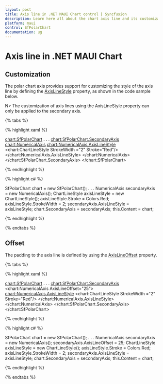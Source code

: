 ```yaml
---
layout: post
title: Axis line in .NET MAUI Chart control | Syncfusion
description: Learn here all about the chart axis line and its customization in the Syncfusion .NET MAUI Chart (SfPolarChart) control.
platform: maui
control: SfPolarChart
documentation: ug
---
```


# Axis line in .NET MAUI Chart

## Customization

The polar chart axis provides support for customizing the style of the axis line by defining the [AxisLineStyle](https://help.syncfusion.com/cr/maui/Syncfusion.Maui.Charts.ChartAxis.html#Syncfusion_Maui_Charts_ChartAxis_AxisLineStyle) property, as shown in the code sample below.

N> The customization of axis lines using the AxisLineStyle property can only be applied to the secondary axis.

{% tabs %}

{% highlight xaml %}

<chart:SfPolarChart>
    . . .
    <chart:SfPolarChart.SecondaryAxis>
        <chart:NumericalAxis>
            <chart:NumericalAxis.AxisLineStyle>
                <chart:ChartLineStyle StrokeWidth ="2" Stroke="Red"/>
            </chart:NumericalAxis.AxisLineStyle>
        </chart:NumericalAxis>
    </chart:SfPolarChart.SecondaryAxis>
</chart:SfPolarChart>

{% endhighlight %}

{% highlight c# %}

SfPolarChart chart = new SfPolarChart();
. . .
NumericalAxis secondaryAxis = new NumericalAxis();
ChartLineStyle axisLineStyle = new ChartLineStyle();
axisLineStyle.Stroke = Colors.Red;
axisLineStyle.StrokeWidth = 2;
secondaryAxis.AxisLineStyle = axisLineStyle;
chart.SecondaryAxis = secondaryAxis;
this.Content = chart;

{% endhighlight %}

{% endtabs %}

## Offset

The padding to the axis line is defined by using the [AxisLineOffset](https://help.syncfusion.com/cr/maui/Syncfusion.Maui.Charts.ChartAxis.html#Syncfusion_Maui_Charts_ChartAxis_AxisLineOffset) property.

{% tabs %}

{% highlight xaml %}

<chart:SfPolarChart>
    . . .
    <chart:SfPolarChart.SecondaryAxis>
        <chart:NumericalAxis AxisLineOffset="25">
            <chart:NumericalAxis.AxisLineStyle>
                <chart:ChartLineStyle StrokeWidth ="2" Stroke="Red"/>
            </chart:NumericalAxis.AxisLineStyle>
        </chart:NumericalAxis>
    </chart:SfPolarChart.SecondaryAxis>
</chart:SfPolarChart>

{% endhighlight %}

{% highlight c# %}

SfPolarChart chart = new SfPolarChart();
. . .
NumericalAxis secondaryAxis = new NumericalAxis();
secondaryAxis.AxisLineOffset = 25;
ChartLineStyle axisLineStyle = new ChartLineStyle();
axisLineStyle.Stroke = Colors.Red;
axisLineStyle.StrokeWidth = 2;
secondaryAxis.AxisLineStyle = axisLineStyle;
chart.SecondaryAxis = secondaryAxis;
this.Content = chart;

{% endhighlight %}

{% endtabs %}